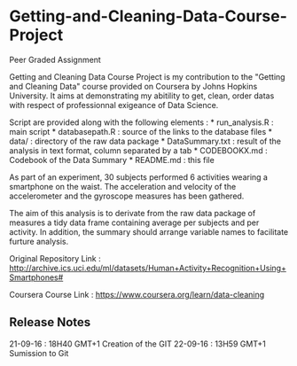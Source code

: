# Getting-and-Cleaning-Data-Course-Project
Peer Graded Assignment

Getting and Cleaning Data Course Project is my contribution to the "Getting and Cleaning Data" 
course provided on Coursera by Johns Hopkins University. It aims at demonstrating my abitility to get, 
clean, order datas with respect of professionnal exigeance of Data Science.

Script are provided along with the following elements :
	* run_analysis.R : main script
	* databasepath.R : source of the links to the database files
	* data/ : directory of the raw data package
	* DataSummary.txt : result of the analysis in text format, column separated by a tab
	* CODEBOOKX.md : Codebook of the Data Summary
	* README.md : this file
	
	
As part of an experiment, 30 subjects performed 6 activities wearing a smartphone on the waist. 
The acceleration and velocity of the accelerometer and the gyroscope measures has been gathered.

The aim of this analysis is to derivate from the raw data package of measures a tidy data frame 
containing average per subjects and per activity. In addition, the summary should arrange variable
names to facilitate furture analysis.

Original Repository Link : 
http://archive.ics.uci.edu/ml/datasets/Human+Activity+Recognition+Using+Smartphones#

Coursera Course Link :
https://www.coursera.org/learn/data-cleaning

Release Notes
------------------
21-09-16 : 18H40 GMT+1 
 Creation of the GIT
22-09-16 : 13H59 GMT+1
 Sumission to Git 
 
 
 